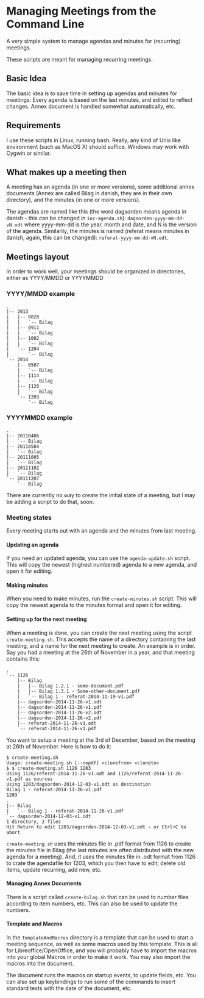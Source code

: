 # Managing Meetings from the Command Line

A very simple system to manage agendas and minutes for (recurring) meetings.

These scripts are meant for managing recurring meetings.

## Basic Idea

The basic idea is to save time in setting up agendas and minutes for meetings: Every agenda is based on the last minutes, and edited to reflect changes. Annex document is handled somewhat automatically, etc.

## Requirements

I use these scripts in Linux, running bash. Really, any kind of Unix like environment (such as MacOS X) should suffice. Windows may work with Cygwin or similar.

## What makes up a meeting then

A meeting has an agenda (in one or more versions), some additional annex documents (Annex are called Bilag in danish, they are in their own directory), and the minutes (in one or more versions). 

The agendas are named like this (the word dagsorden means agenda in danish - this can be changed in `inc-agenda.sh`): `dagsorden-yyyy-mm-dd-vN.odt` where yyyy-mm-dd is the year, month and date, and N is the version of the agenda. Similarily, the minutes is named (referat means minutes in danish, again, this can be changed): `referat-yyyy-mm-dd-vN.odt`.

## Meetings layout

In order to work well, your meetings should be organized in directories, either as YYYY/MMDD or YYYYMMDD

### YYYY/MMDD example
```
.
|-- 2013
|   |-- 0828
|   |   `-- Bilag
|   |-- 0911
|   |   `-- Bilag
|   |-- 1002
|   |   `-- Bilag
|   `-- 1204
|       `-- Bilag
`-- 2014
    |-- 0507
    |   `-- Bilag
    |-- 1114
    |   `-- Bilag
    |-- 1126
    |   `-- Bilag
    `-- 1203
        `-- Bilag
```
        
### YYYYMMDD example
```    
.
|-- 20110406
|   `-- Bilag
|-- 20110504
|   `-- Bilag
|-- 20111005
|   `-- Bilag
|-- 20111102
|   `-- Bilag
`-- 20111207
    `-- Bilag
```

There are currently no way to create the initial state of a meeting, but I may be adding a script to do that, soon.

### Meeting states

Every meeting starts out with an agenda and the minutes from last meeting. 

#### Updating an agenda

If you need an updated agenda, you can use the `agenda-update.sh` script. This will copy the newest (highest numbered) agenda to a new agenda, and open it for editing.

#### Making minutes

When you need to make minutes, run the `create-minutes.sh` script. This will copy the newest agenda to the minutes format and open it for editing.

#### Setting up for the next meeting

When a meeting is done, you can create the next meeting using the script `create-meeting.sh`. This accepts the name of a directory containing the last meeting, and a name for the next meeting to create. An example is in order. Say you had a meeting at the 26th of November in a year, and that meeting contains this:

```
.
`-- 1126
    |-- Bilag
    |   |-- Bilag 1.2.1 - some-document.pdf
    |   |-- Bilag 1.3.1 - Some-other-document.pdf
    |   `-- Bilag 1 - referat-2014-11-19-v1.pdf
    |-- dagsorden-2014-11-26-v1.odt
    |-- dagsorden-2014-11-26-v1.pdf
    |-- dagsorden-2014-11-26-v2.odt
    |-- dagsorden-2014-11-26-v2.pdf
    |-- referat-2014-11-26-v1.odt
    `-- referat-2014-11-26-v1.pdf
```

You want to setup a meeting at the 3rd of December, based on the meeting at 26th of November. Here is how to do it:

```
$ create-meeting.sh 
Usage: create-meeting.sh [--nopdf] <clonefrom> <cloneto>
$ $ create-meeting.sh 1126 1203
Using 1126/referat-2014-11-26-v1.odt and 1126/referat-2014-11-26-v1.pdf as sources
Using 1203/dagsorden-2014-12-03-v1.odt as destination
Bilag 1 - referat-2014-11-26-v1.pdf
1203
.
|-- Bilag
|   `-- Bilag 1 - referat-2014-11-26-v1.pdf
`-- dagsorden-2014-12-03-v1.odt
1 directory, 2 files
Hit Return to edit 1203/dagsorden-2014-12-03-v1.odt - or Ctrl+C to abort
```

`create-meeting.sh` uses the minutes file in .pdf format from 1126 to create the minutes file in Bilag (the last minutes are often distributed with the new agenda for a meeting). And, it uses the minutes file in .odt format from 1126 to crate the agendafile for 1203, which you then have to edit; delete old items, update recurring, add new, etc.

#### Managing Annex Documents

There is a script called `create-bilag.sh` that can be used to number files according to item numbers, etc. This can also be used to update the numbers.

#### Template and Macros

In the `TemplateAndMacros` directory is a template that can be used to start a meeting sequence, as well as some macros used by this template. This is all for Libreoffice/OpenOffice, and you will probably have to import the macros into your global Macros in order to make it work. You may also import the macros into the document.

The document runs the macros on startup events, to update fields, etc. You can also set up keybindings to run some of the commands to insert standard texts with the date of the document, etc.
